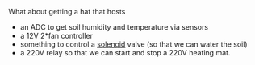 What about getting a hat that hosts

 - an ADC to get soil humidity and temperature via sensors
 - a 12V 2*fan controller
 - something to control a [solenoid](https://fr.aliexpress.com/item/4001067291113.html?src=google&albch=shopping&acnt=248-630-5778&isdl=y&slnk=&plac=&mtctp=&albbt=Gploogle_7_shopping&aff_atform=google&aff_short_key=UneMJZVf&gclsrc=aw.ds&&albagn=888888&&ds_e_adid=438856512841&ds_e_matchtype=&ds_e_device=c&ds_e_network=u&ds_e_product_group_id=743612850874&ds_e_product_id=fr4001067291113&ds_e_product_merchant_id=107720551&ds_e_product_country=FR&ds_e_product_language=fr&ds_e_product_channel=online&ds_e_product_store_id=&ds_url_v=2&ds_dest_url=https://fr.aliexpress.com/item/4001067291113.html?&albcp=10191220517&albag=107473525088&gclid=CjwKCAiA25v_BRBNEiwAZb4-ZbGWQqmsdY79sAHB94VvdjzUD9ZdLTCrM-g--REJLBNMfptMF9-5oRoC0RwQAvD_BwE) valve (so that we can water the soil)
 - a 220V relay so that we can start and stop a 220V heating mat.
